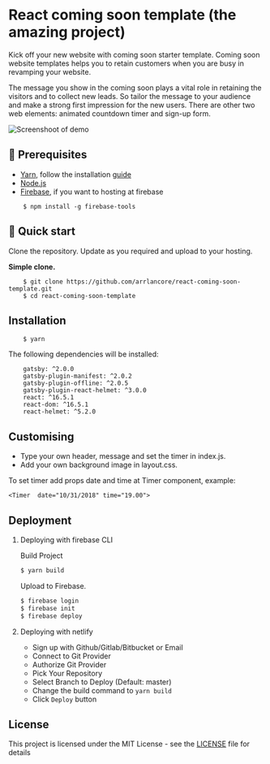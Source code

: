 # React coming soon template (the amazing project)

Kick off your new website with coming soon starter template.
Coming soon website templates helps you to retain customers when you are busy in revamping your website.

The message you show in the coming soon plays a vital role in retaining the visitors and to collect new leads. So tailor the message to your audience and make a strong first impression for the new users.
There are other two web elements: animated countdown timer and sign-up form.

![Screenshoot of demo](https://github.com/arrlancore/react-coming-soon-template/blob/master/screenshoot.png)

## 🚀 Prerequisites

- <a href="https://yarnpkg.com/en/">Yarn</a>, follow the installation <a href="https://yarnpkg.com/en/docs/install">guide</a>
- <a href="https://nodejs.org/en/">Node.js</a>
- <a href="https://github.com/firebase/firebase-tools">Firebase</a>, if you want to hosting at firebase

```
    $ npm install -g firebase-tools
```

## 🚀 Quick start

Clone the repository. Update as you required and upload to your hosting.

**Simple clone.**

```
    $ git clone https://github.com/arrlancore/react-coming-soon-template.git
    $ cd react-coming-soon-template
```

## Installation

        $ yarn

The following dependencies will be installed:

```
    gatsby: ^2.0.0
    gatsby-plugin-manifest: ^2.0.2
    gatsby-plugin-offline: ^2.0.5
    gatsby-plugin-react-helmet: ^3.0.0
    react: ^16.5.1
    react-dom: ^16.5.1
    react-helmet: ^5.2.0
```

## Customising

- Type your own header, message and set the timer in index.js.
- Add your own background image in layout.css.

To set timer add props date and time at Timer component, example:

    <Timer  date="10/31/2018" time="19.00">

## Deployment

1. Deploying with firebase CLI

   Build Project

   ```sh
   $ yarn build
   ```

   Upload to Firebase.

   ```sh
   $ firebase login
   $ firebase init
   $ firebase deploy
   ```

2. Deploying with netlify

   - Sign up with Github/Gitlab/Bitbucket or Email
   - Connect to Git Provider
   - Authorize Git Provider
   - Pick Your Repository
   - Select Branch to Deploy (Default: master)
   - Change the build command to `yarn build`
   - Click `Deploy` button

## License

This project is licensed under the MIT License - see the [LICENSE](LICENSE) file for details

